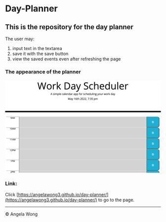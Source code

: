 # Day-Planner

## This is the repository for the day planner

The user may:

1. input text in the textarea
2. save it with the save button
3. view the saved events even after refreshing the page

### The appearance of the planner

![day-planner](./assets/image/day-planner.png)

### Link:

Click [https://angelawong3.github.io/day-planner/](https://angelawong3.github.io/day-planner/) to go to the page.

---

© Angela Wong
